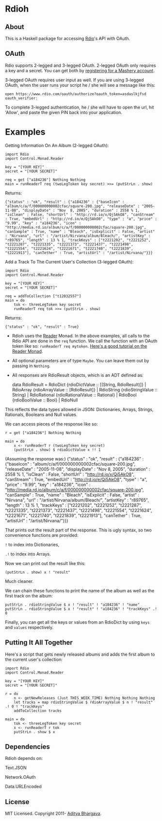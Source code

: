 # Rdioh

## About
This is a Haskell package for accessing [Rdio](http://rdio.com)'s API with OAuth.

## OAuth

Rdio supports 2-legged and 3-legged OAuth. 2-legged OAuth only requires a key and a secret. You can get both by [registering for a Mashery account](http://developer.rdio.com/member/register).

3-legged OAuth requires user input as well. If you are using 3-legged OAuth, when the user runs your script he / she will see a message like this:

    open https://www.rdio.com/oauth/authorize?oauth_token=asdaslkjfsd
    oauth_verifier: 

To complete 3-legged authentication, he / she will have to open the url, hit 'Allow', and paste the given PIN back into your application.

# Examples


Getting Information On An Album (2-legged OAuth):

	import Rdio
	import Control.Monad.Reader

	key = "[YOUR KEY]"
	secret = "[YOUR SECRET]"

	req = get ["a184236"] Nothing Nothing
	main = runReaderT req (twoLegToken key secret) >>= (putStrLn . show)

Returns:

	{"status" : "ok", "result" : {"a184236" : {"baseIcon" : "album/c/a/f/000000000002cfac/square-200.jpg", "releaseDate" : "2005-11-08", "displayDate" : "Nov  8, 2005", "duration" : 2558 % 1, "isClean" : False, "shortUrl" : "http://rd.io/x/Qj5AkO8", "canStream" : True, "embedUrl" : "http://rd.io/e/Qj5AkO8", "type" : "a", "price" : "9.99", "key" : "a184236", "icon" : "http://media.rd.io/album/c/a/f/000000000002cfac/square-200.jpg", "canSample" : True, "name" : "Bleach", "isExplicit" : False, "artist" : "Nirvana", "url" : "/artist/Nirvana/album/Bleach/", "artistKey" : "r89765", "length" : 13 % 1, "trackKeys" : ["t2221202", "t2221252", "t2221287", "t2221335", "t2221373", "t2221437", "t2221498", "t2221554", "t2221624", "t2221671", "t2221740", "t2221839", "t2221913"], "canTether" : True, "artistUrl" : "/artist/Nirvana/"}}}

Add a Track To The Current User's Collection (3-legged OAuth):

	import Rdio
	import Control.Monad.Reader

	key = "[YOUR KEY]"
	secret = "[YOUR SECRET]"

	req = addToCollection ["t12032557"]
	main = do
		tok <- threeLegToken key secret
		runReaderT req tok >>= (putStrLn . show)

Returns:

	{"status" : "ok", "result" : True}

* Rdioh uses the [Reader](http://hackage.haskell.org/packages/archive/mtl/1.1.0.2/doc/html/Control-Monad-Reader.html) Monad. In the above examples, all calls to the Rdio API are done in the `req` function. We call the function with an OAuth token like so: `runReaderT req mytoken`. [Here's a good tutorial on the Reader Monad](http://www.maztravel.com/haskell/readerMonad.html).

* All optional parameters are of type `Maybe`. You can leave them out by passing in `Nothing`.

* All responses are RdioResult objects, which is an ADT defined as:

	data RdioResult = RdioDict {rdioDictValue :: [(String, RdioResult)]} | RdioArray {rdioArrayValue :: [RdioResult]} | RdioString {rdioStringValue :: String} | RdioRational {rdioRationalValue :: Rational} | RdioBool {rdioBoolValue :: Bool} | RdioNull

This reflects the data types allowed in JSON: Dictionaries, Arrays, Strings, Rationals, Booleans and Null values.

We can access pieces of the response like so:

	r = get ["a184236"] Nothing Nothing

	main = do
		x <- runReaderT r (twoLegToken key secret)
		(putStrLn . show) $ rdioDictValue x !! 1 

(Assuming the response was:)
	{"status" : "ok", "result" : {"a184236" : {"baseIcon" : "album/c/a/f/000000000002cfac/square-200.jpg", "releaseDate" : "2005-11-08", "displayDate" : "Nov  8, 2005", "duration" : 2558 % 1, "isClean" : False, "shortUrl" : "http://rd.io/x/Qj5AkO8", "canStream" : True, "embedUrl" : "http://rd.io/e/Qj5AkO8", "type" : "a", "price" : "9.99", "key" : "a184236", "icon" : "http://media.rd.io/album/c/a/f/000000000002cfac/square-200.jpg", "canSample" : True, "name" : "Bleach", "isExplicit" : False, "artist" : "Nirvana", "url" : "/artist/Nirvana/album/Bleach/", "artistKey" : "r89765", "length" : 13 % 1, "trackKeys" : ["t2221202", "t2221252", "t2221287", "t2221335", "t2221373", "t2221437", "t2221498", "t2221554", "t2221624", "t2221671", "t2221740", "t2221839", "t2221913"], "canTether" : True, "artistUrl" : "/artist/Nirvana/"}}}

That prints out the result part of the response. This is ugly syntax, so two convenience functions are provided:

`!` to index into Dictionaries,

`.!` to index into Arrays.

Now we can print out the result like this:

	(putStrLn . show) x ! "result"

Much cleaner.

We can chain these functions to print the name of the album as well as the first track on the album:

    putStrLn . rdioStringValue $ x ! "result" ! "a184236" ! "name"
    putStrLn . rdioStringValue $ x ! "result" ! "a184236" ! "trackKeys" .! 0

Finally, you can get all the keys or values from an RdioDict by using `keys` and `values` respectively.

## Putting It All Together

Here's a script that gets newly released albums and adds the first album to the current user's collection:

	import Rdio
	import Control.Monad.Reader

	key = "[YOUR KEY]"
	secret = "[YOUR SECRET]"

	r = do
		n <- getNewReleases (Just THIS_WEEK_TIME) Nothing Nothing Nothing
		let tracks = map rdioStringValue $ rdioArrayValue $ n ! "result" .! 0 ! "trackKeys"
		addToCollection tracks

	main = do
		tok <- threeLegToken key secret
		x <- runReaderT r tok
		putStrLn . show $ x

## Dependencies
Rdioh depends on:

Text.JSON

Network.OAuth

Data.URLEncoded

## License
MIT Licensed. Copyright 2011- [Aditya Bhargava](http://www.wefoundland.com).
